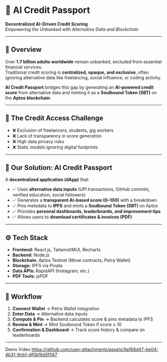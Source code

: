 # 🚀 AI Credit Passport

**Decentralized AI-Driven Credit Scoring**  
*Empowering the Unbanked with Alternative Data and Blockchain*

---

## 📌 Overview
Over **1.7 billion adults worldwide** remain unbanked, excluded from essential financial services.  
Traditional credit scoring is **centralized, opaque, and exclusive**, often ignoring alternative data like freelancing, social influence, or coding activity.  

**AI Credit Passport** bridges this gap by generating an **AI-powered credit score** from alternative data and minting it as a **Soulbound Token (SBT)** on the **Aptos blockchain**.

---

## 🏦 The Credit Access Challenge
- ❌ Exclusion of freelancers, students, gig workers  
- ❌ Lack of transparency in score generation  
- ❌ High data privacy risks  
- ❌ Static models ignoring digital footprints  

---

## 🌟 Our Solution: AI Credit Passport
A **decentralized application (dApp)** that:
- ✅ Uses **alternative data inputs** (UPI transactions, GitHub commits, verified education, social followers)  
- ✅ Generates a **transparent AI-based score (0–100)** with a breakdown  
- ✅ Pins metadata to **IPFS** and mints a **Soulbound Token (SBT)** on Aptos  
- ✅ Provides **personal dashboards, leaderboards, and improvement tips**  
- ✅ Allows users to **download certificates & invoices (PDF)**  

---

## ⚙️ Tech Stack
- **Frontend:** React.js, Tailwind/MUI, Recharts  
- **Backend:** Node.js 
- **Blockchain:** Aptos Testnet (Move contracts, Petra Wallet)  
- **Storage:** IPFS via Pinata  
- **Data APIs:** RapidAPI (Instagram, etc.)  
- **PDF Tools:** jsPDF  

---

## 🔄 Workflow
1. **Connect Wallet** → Petra Wallet integration  
2. **Enter Data** → Alternative data inputs  
3. **Compute & Pin** → Backend calculates score & pins metadata to IPFS  
4. **Review & Mint** → Mint Soulbound Token if score ≥ 10  
5. **Confirmation & Dashboard** → Track score history & compare on leaderboards  

---


Demo Video
https://github.com/user-attachments/assets/9a168d47-be04-4b31-9cb1-df0bf6d5f567





